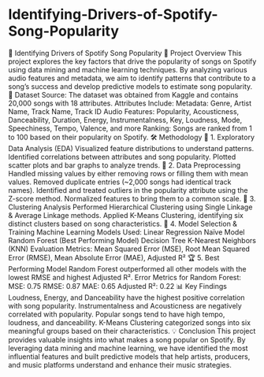 # Identifying-Drivers-of-Spotify-Song-Popularity
🎵 Identifying Drivers of Spotify Song Popularity
📌 Project Overview
This project explores the key factors that drive the popularity of songs on Spotify using data mining and machine learning techniques. By analyzing various audio features and metadata, we aim to identify patterns that contribute to a song’s success and develop predictive models to estimate song popularity.
📂 Dataset
Source: The dataset was obtained from Kaggle and contains 20,000 songs with 18 attributes.
Attributes Include:
Metadata: Genre, Artist Name, Track Name, Track ID
Audio Features: Popularity, Acousticness, Danceability, Duration, Energy, Instrumentalness, Key, Loudness, Mode, Speechiness, Tempo, Valence, and more
Ranking: Songs are ranked from 1 to 100 based on their popularity on Spotify.
🛠️ Methodology
🔎 1. Exploratory Data Analysis (EDA)
Visualized feature distributions to understand patterns.
Identified correlations between attributes and song popularity.
Plotted scatter plots and bar graphs to analyze trends.
🔄 2. Data Preprocessing
Handled missing values by either removing rows or filling them with mean values.
Removed duplicate entries (~2,000 songs had identical track names).
Identified and treated outliers in the popularity attribute using the Z-score method.
Normalized features to bring them to a common scale.
🎯 3. Clustering Analysis
Performed Hierarchical Clustering using Single Linkage & Average Linkage methods.
Applied K-Means Clustering, identifying six distinct clusters based on song characteristics.
🤖 4. Model Selection & Training
Machine Learning Models Used:
Linear Regression
Naïve Model
Random Forest (Best Performing Model)
Decision Tree
K-Nearest Neighbors (KNN)
Evaluation Metrics:
Mean Squared Error (MSE), Root Mean Squared Error (RMSE), Mean Absolute Error (MAE), Adjusted R²
🏆 5. Best Performing Model
Random Forest outperformed all other models with the lowest RMSE and highest Adjusted R².
Error Metrics for Random Forest:
MSE: 0.75
RMSE: 0.87
MAE: 0.65
Adjusted R²: 0.22
📊 Key Findings
Loudness, Energy, and Danceability have the highest positive correlation with song popularity.
Instrumentalness and Acousticness are negatively correlated with popularity.
Popular songs tend to have high tempo, loudness, and danceability.
K-Means Clustering categorized songs into six meaningful groups based on their characteristics.
💡 Conclusion
This project provides valuable insights into what makes a song popular on Spotify. By leveraging data mining and machine learning, we have identified the most influential features and built predictive models that help artists, producers, and music platforms understand and enhance their music strategies.
